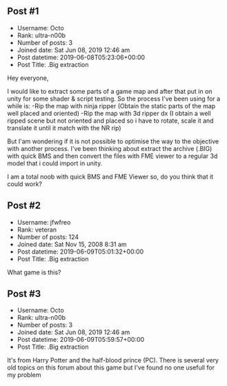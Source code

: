 ## Post #1
- Username: Octo
- Rank: ultra-n00b
- Number of posts: 3
- Joined date: Sat Jun 08, 2019 12:46 am
- Post datetime: 2019-06-08T05:23:06+00:00
- Post Title: .Big extraction

Hey everyone,

I would like to extract some parts of a game map and after that put in on unity for some shader & script testing.
So the process I've been using for a while is:
-Rip the map with ninja ripper (Obtain the static parts of the map well placed and oriented)
-Rip the map with 3d ripper dx (I obtain a well ripped scene but not oriented and placed so i have to rotate, scale it and translate it until it match with the NR rip)

But I'am wondering if it is not possible to optimise the way to the objective with another process.  I've been thinking about extract the archive (.BIG) with quick BMS and then convert the files with FME viewer to a regular 3d model that i could import in unity.

I am a total noob with quick BMS and FME Viewer so, do you think that it could work?
## Post #2
- Username: jfwfreo
- Rank: veteran
- Number of posts: 124
- Joined date: Sat Nov 15, 2008 8:31 am
- Post datetime: 2019-06-09T05:01:32+00:00
- Post Title: .Big extraction

What game is this?
## Post #3
- Username: Octo
- Rank: ultra-n00b
- Number of posts: 3
- Joined date: Sat Jun 08, 2019 12:46 am
- Post datetime: 2019-06-09T05:59:57+00:00
- Post Title: .Big extraction

It's from Harry Potter and the half-blood prince (PC).
There is several very old topics on this forum about this game but I've found no one usefull for my problem

